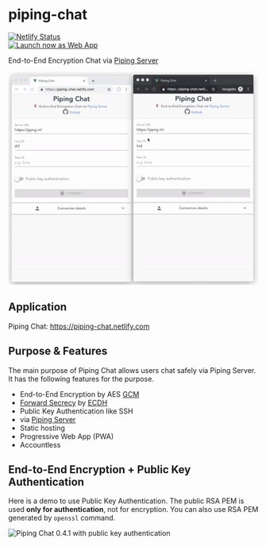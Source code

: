 # piping-chat
[![Netlify Status](https://api.netlify.com/api/v1/badges/907dbaac-d0c3-44dd-8578-e4ca6bfba2b9/deploy-status)](https://app.netlify.com/sites/piping-chat/deploys)  
 <a href="https://piping-chat.netlify.com"><img src="https://user-images.githubusercontent.com/9122190/28998409-c5bf7362-7a00-11e7-9b63-db56694522e7.png" alt="Launch now as Web App" height="48"></a>

End-to-End Encryption Chat via [Piping Server](https://github.com/nwtgck/piping-server)

![Piping Chat 0.4.1 without public key authentication](doc_assets/piping-chat-0.4.1-without-auth.gif)

## Application
Piping Chat: <https://piping-chat.netlify.com>

## Purpose & Features
The main purpose of Piping Chat allows users chat safely via Piping Server. It has the following features for the purpose.

* End-to-End Encryption by AES [GCM](https://en.wikipedia.org/wiki/Galois/Counter_Mode)
* [Forward Secrecy](https://en.wikipedia.org/wiki/Forward_secrecy) by [ECDH](https://en.wikipedia.org/wiki/Elliptic-curve_Diffie%E2%80%93Hellman)
* Public Key Authentication like SSH
* via [Piping Server](https://github.com/nwtgck/piping-server)
* Static hosting
* Progressive Web App (PWA)
* Accountless

## End-to-End Encryption + Public Key Authentication

Here is a demo to use Public Key Authentication. The public RSA PEM is used **only for authentication**, not for encryption. You can also use RSA PEM generated by `openssl` command.

![Piping Chat 0.4.1 with public key authentication](doc_assets/piping-chat-0.4.1-with-auth.gif)
